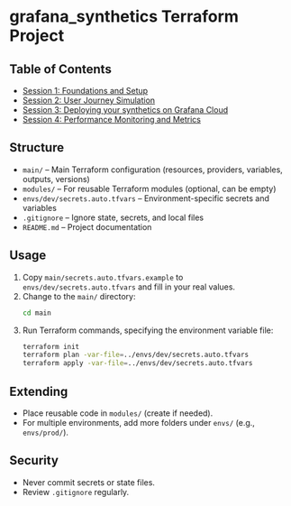 # grafana_synthetics Terraform Project

## Table of Contents

- [Session 1: Foundations and Setup](Course/Session1.md)
- [Session 2: User Journey Simulation](Course/Session2.md)
- [Session 3: Deploying your synthetics on Grafana Cloud](Course/Session3.md)
- [Session 4: Performance Monitoring and Metrics](Course/Session4.md)

## Structure

- `main/` – Main Terraform configuration (resources, providers, variables, outputs, versions)
- `modules/` – For reusable Terraform modules (optional, can be empty)
- `envs/dev/secrets.auto.tfvars` – Environment-specific secrets and variables
- `.gitignore` – Ignore state, secrets, and local files
- `README.md` – Project documentation

## Usage

1. Copy `main/secrets.auto.tfvars.example` to `envs/dev/secrets.auto.tfvars` and fill in your real values.
2. Change to the `main/` directory:
   ```sh
   cd main
   ```
3. Run Terraform commands, specifying the environment variable file:
   ```sh
   terraform init
   terraform plan -var-file=../envs/dev/secrets.auto.tfvars
   terraform apply -var-file=../envs/dev/secrets.auto.tfvars
   ```

## Extending
- Place reusable code in `modules/` (create if needed).
- For multiple environments, add more folders under `envs/` (e.g., `envs/prod/`).

## Security
- Never commit secrets or state files.
- Review `.gitignore` regularly.
